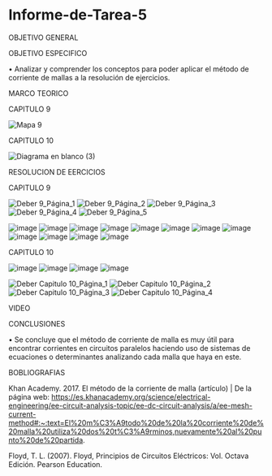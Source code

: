 # Informe-de-Tarea-5

OBJETIVO GENERAL 

OBJETIVO ESPECIFICO

•	Analizar y comprender los conceptos para poder aplicar el método de corriente de mallas a la resolución de ejercicios.

MARCO TEORICO

CAPITULO 9

![Mapa 9](https://user-images.githubusercontent.com/93209004/149267361-440e6a28-6f09-4189-9ae8-ed1bcda9aa1c.png)


CAPITULO 10

![Diagrama en blanco (3)](https://user-images.githubusercontent.com/93899658/149351219-9f41ca15-a473-49d3-b699-0beda355ac33.png)



RESOLUCION DE EERCICIOS 

CAPITULO 9

![Deber 9_Página_1](https://user-images.githubusercontent.com/93209004/148313420-7f1a292e-c3e3-4175-89ab-cae04c62256e.jpg)
![Deber 9_Página_2](https://user-images.githubusercontent.com/93209004/148313428-e194723b-9a64-4bb1-9def-6eda941d17b3.jpg)
![Deber 9_Página_3](https://user-images.githubusercontent.com/93209004/148313431-afb31df2-567a-4fff-bfbd-f15331c41fd1.jpg)
![Deber 9_Página_4](https://user-images.githubusercontent.com/93209004/148313432-a8408dd9-e9fd-4078-b463-869221bb8bcb.jpg)
![Deber 9_Página_5](https://user-images.githubusercontent.com/93209004/148313436-5c263067-0a49-43ac-872a-b41d8ff992b5.jpg)

![image](https://user-images.githubusercontent.com/93899658/149351352-3034aedd-3c27-4732-aba3-ca1515f61246.png)
![image](https://user-images.githubusercontent.com/93899658/149351390-b0ec73da-a199-446c-894c-2492485e5b9f.png)
![image](https://user-images.githubusercontent.com/93899658/149351423-09c5f86c-c12e-494f-a167-f91b3c0645a8.png)
![image](https://user-images.githubusercontent.com/93899658/149351463-d9b03706-d64f-4f64-87f2-4e35c5412c7d.png)
![image](https://user-images.githubusercontent.com/93899658/149351499-45bb5222-7030-4886-8945-f9f508ae8d07.png)
![image](https://user-images.githubusercontent.com/93899658/149351534-2be5e178-7d52-402a-a358-aa7f7e3ccd27.png)
![image](https://user-images.githubusercontent.com/93899658/149351578-a885507f-b5fc-4f1e-8c5c-d1a685f0b7f3.png)
![image](https://user-images.githubusercontent.com/93899658/149351609-713f093a-9787-401a-b78a-e1f4b3e7f803.png)
![image](https://user-images.githubusercontent.com/93899658/149351644-d1d1d4bf-2c68-4340-85fe-c36f86d2fcf9.png)
![image](https://user-images.githubusercontent.com/93899658/149351673-dfaef433-91d6-44a9-8122-4a1e180e2bc3.png)
![image](https://user-images.githubusercontent.com/93899658/149351710-c61ea462-af07-4eea-8b9b-69637bd864cc.png)
![image](https://user-images.githubusercontent.com/93899658/149351748-237ef33a-8c86-4788-a139-f53af66b86c8.png)


CAPITULO 10

![image](https://user-images.githubusercontent.com/93899658/149351879-2932af74-1f62-4625-83fe-af93d064d354.png)
![image](https://user-images.githubusercontent.com/93899658/149351946-86d83f76-4464-470a-916c-786f30954d07.png)
![image](https://user-images.githubusercontent.com/93899658/149351982-87dc7c48-e309-4012-911a-0a9db3f7f0b4.png)
![image](https://user-images.githubusercontent.com/93899658/149352116-5b48b373-e711-4a19-903b-da19c757bfc4.png)

![Deber Capitulo 10_Página_1](https://user-images.githubusercontent.com/93209004/148313495-4d00e8af-755a-4c46-b716-5804089fddb8.jpg)
![Deber Capitulo 10_Página_2](https://user-images.githubusercontent.com/93209004/148313496-ac3f9a18-fc68-4ed3-a296-f265bad066a6.jpg)
![Deber Capitulo 10_Página_3](https://user-images.githubusercontent.com/93209004/148313503-bf98c014-7be6-468b-8320-df4164f47b92.jpg)
![Deber Capitulo 10_Página_4](https://user-images.githubusercontent.com/93209004/148313506-a246125e-fe75-4500-8b09-7106ac0ff42c.jpg)


VIDEO

CONCLUSIONES 

•	Se concluye que el método de corriente de malla es muy útil para encontrar corrientes en circuitos paralelos haciendo uso de sistemas de ecuaciones o determinantes analizando cada malla que haya en este.



BOBLIOGRAFIAS 

Khan Academy. 2017. El método de la corriente de malla (artículo) | De la página web: https://es.khanacademy.org/science/electrical-engineering/ee-circuit-analysis-topic/ee-dc-circuit-analysis/a/ee-mesh-current-method#:~:text=El%20m%C3%A9todo%20de%20la%20corriente%20de%20malla%20utiliza%20dos%20t%C3%A9rminos,nuevamente%20al%20punto%20de%20partida.

Floyd, T. L. (2007). Floyd, Principios de Circuitos Eléctricos: Vol. Octava Edición. Pearson Education.



